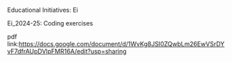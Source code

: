 Educational Initiatives: Ei

Ei_2024-25: Coding exercises

pdf link:https://docs.google.com/document/d/1WvKg8JSI0ZQwbLm26EwVSrDYvF7dfrAUpDVlpFMR16A/edit?usp=sharing
